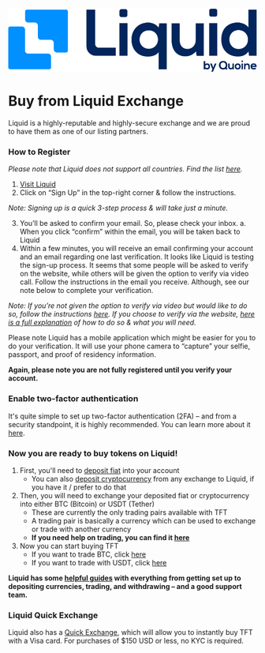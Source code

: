 ![](img/liquid_logotype.png)

# Buy from Liquid Exchange

Liquid is a highly-reputable and highly-secure exchange and we are proud to have them as one of our listing partners.

### How to Register
*Please note that Liquid does not support all countries. Find the list [here](https://help.liquid.com/en/articles/2272984-can-i-use-liquid-in-my-country).*

1. [Visit Liquid](https://liquid.com)
2. Click on “Sign Up” in the top-right corner & follow the instructions.

*Note: Signing up is a quick 3-step process & will take just a minute.*

3. You’ll be asked to confirm your email. So, please check your inbox.
  a. When you click “confirm” within the email, you will be taken back to Liquid
4. Within a few minutes, you will receive an email confirming your account and an email regarding one last verification. It looks like Liquid is testing the sign-up process. It seems that some people will be asked to verify on the website, while others will be given the option to verify via video call. Follow the instructions in the email you receive. Although, see our note below to complete your verification.

*Note: If you’re not given the option to verify via video but would like to do so, follow the instructions [here](https://help.liquid.com/en/articles/3104816-video-call-kyc-verification). If you choose to verify via the website, [here is a full explanation](https://help.liquid.com/en/articles/2273305-how-do-i-verify-kyc-my-liquid-account) of how to do so & what you will need.*

Please note Liquid has a mobile application which might be easier for you to do your verification. It will use your phone camera to “capture” your selfie, passport, and proof of residency information.

**Again, please note you are not fully registered until you verify your account.**

### Enable two-factor authentication

It's quite simple to set up two-factor authentication (2FA) – and from a security standpoint, it is highly recommended. You can learn more about it [here](https://help.liquid.com/en/articles/2273273-how-to-set-up-2fa).

### Now you are ready to buy tokens on Liquid!

1. First, you'll need to [deposit fiat](https://help.liquid.com/en/articles/2275495-how-do-i-deposit-fiat) into your account
    - You can also [deposit cryptocurrency](https://help.liquid.com/en/articles/2275493-how-do-i-deposit-crypto) from any exchange to Liquid, if you have it / prefer to do that
2. Then, you will need to exchange your deposited fiat or cryptocurrency into either BTC (Bitcoin) or USDT (Tether)
    - These are currently the only trading pairs available with TFT
    - A trading pair is basically a currency which can be used to exchange or trade with another currency
    - **If you need help on trading, you can find it [here](https://help.liquid.com/en/articles/2275743-how-do-i-make-a-spot-trade)**
3. Now you can start buying TFT
    - If you want to trade BTC, click [here](https://app.liquid.com/exchange/TFTBTC)
    - If you want to trade with USDT, click [here](https://app.liquid.com/exchange/TFTUSDT)

**Liquid has some [helpful guides](https://help.liquid.com/en/collections/1110080-getting-started-with-your-liquid-account) with everything from getting set up to depositing currencies, trading, and withdrawing – and a good support team.**

### Liquid Quick Exchange

Liquid also has a [Quick Exchange](https://app.liquid.com/quick-exchange/), which will allow you to instantly buy TFT with a Visa card. For purchases of $150 USD or less, no KYC is required.